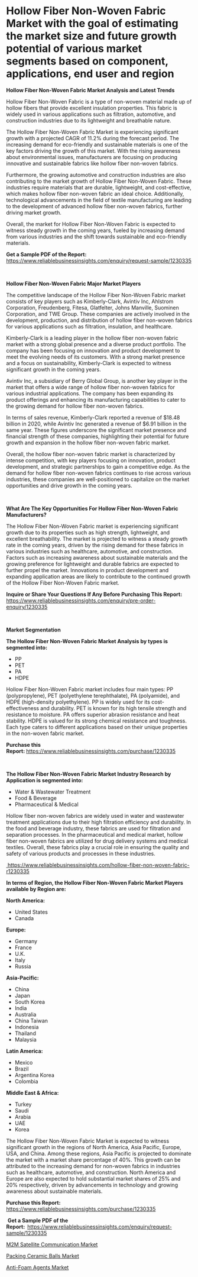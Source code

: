 <p><h1>Hollow Fiber Non-Woven Fabric Market with the goal of estimating the market size and future growth potential of various market segments based on component, applications, end user and region</h1></p><p><strong>Hollow Fiber Non-Woven Fabric Market Analysis and Latest Trends</strong></p>
<p><p>Hollow Fiber Non-Woven Fabric is a type of non-woven material made up of hollow fibers that provide excellent insulation properties. This fabric is widely used in various applications such as filtration, automotive, and construction industries due to its lightweight and breathable nature.</p><p>The Hollow Fiber Non-Woven Fabric Market is experiencing significant growth with a projected CAGR of 11.2% during the forecast period. The increasing demand for eco-friendly and sustainable materials is one of the key factors driving the growth of this market. With the rising awareness about environmental issues, manufacturers are focusing on producing innovative and sustainable fabrics like hollow fiber non-woven fabrics.</p><p>Furthermore, the growing automotive and construction industries are also contributing to the market growth of Hollow Fiber Non-Woven Fabric. These industries require materials that are durable, lightweight, and cost-effective, which makes hollow fiber non-woven fabric an ideal choice. Additionally, technological advancements in the field of textile manufacturing are leading to the development of advanced hollow fiber non-woven fabrics, further driving market growth.</p><p>Overall, the market for Hollow Fiber Non-Woven Fabric is expected to witness steady growth in the coming years, fueled by increasing demand from various industries and the shift towards sustainable and eco-friendly materials.</p></p>
<p><strong>Get a Sample PDF of the Report:&nbsp;</strong> <a href="https://www.reliablebusinessinsights.com/enquiry/request-sample/1230335">https://www.reliablebusinessinsights.com/enquiry/request-sample/1230335</a></p>
<p>&nbsp;</p>
<p><strong>Hollow Fiber Non-Woven Fabric Major Market Players</strong></p>
<p><p>The competitive landscape of the Hollow Fiber Non-Woven Fabric market consists of key players such as Kimberly-Clark, Avintiv Inc, Ahlstrom Corporation, Freudenberg, Fitesa, Glatfelter, Johns Manville, Suominen Corporation, and TWE Group. These companies are actively involved in the development, production, and distribution of hollow fiber non-woven fabrics for various applications such as filtration, insulation, and healthcare.</p><p>Kimberly-Clark is a leading player in the hollow fiber non-woven fabric market with a strong global presence and a diverse product portfolio. The company has been focusing on innovation and product development to meet the evolving needs of its customers. With a strong market presence and a focus on sustainability, Kimberly-Clark is expected to witness significant growth in the coming years.</p><p>Avintiv Inc, a subsidiary of Berry Global Group, is another key player in the market that offers a wide range of hollow fiber non-woven fabrics for various industrial applications. The company has been expanding its product offerings and enhancing its manufacturing capabilities to cater to the growing demand for hollow fiber non-woven fabrics.</p><p>In terms of sales revenue, Kimberly-Clark reported a revenue of $18.48 billion in 2020, while Avintiv Inc generated a revenue of $6.91 billion in the same year. These figures underscore the significant market presence and financial strength of these companies, highlighting their potential for future growth and expansion in the hollow fiber non-woven fabric market.</p><p>Overall, the hollow fiber non-woven fabric market is characterized by intense competition, with key players focusing on innovation, product development, and strategic partnerships to gain a competitive edge. As the demand for hollow fiber non-woven fabrics continues to rise across various industries, these companies are well-positioned to capitalize on the market opportunities and drive growth in the coming years.</p></p>
<p>&nbsp;</p>
<p><strong>What Are The Key Opportunities For Hollow Fiber Non-Woven Fabric Manufacturers?</strong></p>
<p><p>The Hollow Fiber Non-Woven Fabric market is experiencing significant growth due to its properties such as high strength, lightweight, and excellent breathability. The market is projected to witness a steady growth rate in the coming years, driven by the rising demand for these fabrics in various industries such as healthcare, automotive, and construction. Factors such as increasing awareness about sustainable materials and the growing preference for lightweight and durable fabrics are expected to further propel the market. Innovations in product development and expanding application areas are likely to contribute to the continued growth of the Hollow Fiber Non-Woven Fabric market.</p></p>
<p><strong>Inquire or Share Your Questions If Any Before Purchasing This Report:</strong> <a href="https://www.reliablebusinessinsights.com/enquiry/pre-order-enquiry/1230335">https://www.reliablebusinessinsights.com/enquiry/pre-order-enquiry/1230335</a></p>
<p>&nbsp;</p>
<p><strong>Market Segmentation</strong></p>
<p><strong>The Hollow Fiber Non-Woven Fabric Market Analysis by types is segmented into:</strong></p>
<p><ul><li>PP</li><li>PET</li><li>PA</li><li>HDPE</li></ul></p>
<p><p>Hollow Fiber Non-Woven Fabric market includes four main types: PP (polypropylene), PET (polyethylene terephthalate), PA (polyamide), and HDPE (high-density polyethylene). PP is widely used for its cost-effectiveness and durability. PET is known for its high tensile strength and resistance to moisture. PA offers superior abrasion resistance and heat stability. HDPE is valued for its strong chemical resistance and toughness. Each type caters to different applications based on their unique properties in the non-woven fabric market.</p></p>
<p><strong>Purchase this Report:&nbsp;</strong><a href="https://www.reliablebusinessinsights.com/purchase/1230335">https://www.reliablebusinessinsights.com/purchase/1230335</a></p>
<p>&nbsp;</p>
<p><strong>The Hollow Fiber Non-Woven Fabric Market Industry Research by Application is segmented into:</strong></p>
<p><ul><li>Water & Wastewater Treatment</li><li>Food & Beverage</li><li>Pharmaceutical & Medical</li></ul></p>
<p><p>Hollow fiber non-woven fabrics are widely used in water and wastewater treatment applications due to their high filtration efficiency and durability. In the food and beverage industry, these fabrics are used for filtration and separation processes. In the pharmaceutical and medical market, hollow fiber non-woven fabrics are utilized for drug delivery systems and medical textiles. Overall, these fabrics play a crucial role in ensuring the quality and safety of various products and processes in these industries.</p></p>
<p><a href="https://www.reliablebusinessinsights.com/hollow-fiber-non-woven-fabric-r1230335">&nbsp;https://www.reliablebusinessinsights.com/hollow-fiber-non-woven-fabric-r1230335</a></p>
<p><strong>In terms of Region, the Hollow Fiber Non-Woven Fabric Market Players available by Region are:</strong></p>
<p>
    <p> <strong> North America: </strong>
        <ul>
            <li>United States</li>
            <li>Canada</li>
        </ul>
        </p> 
    <p> <strong> Europe: </strong>
        <ul>
            <li>Germany</li>
            <li>France</li>
            <li>U.K.</li>
            <li>Italy</li>
            <li>Russia</li>
        </ul>
        </p> 
    <p> <strong> Asia-Pacific: </strong>
        <ul>
            <li>China</li>
            <li>Japan</li>
            <li>South Korea</li>
            <li>India</li>
            <li>Australia</li>
            <li>China Taiwan</li>
            <li>Indonesia</li>
            <li>Thailand</li>
            <li>Malaysia</li>
        </ul>
        </p> 
    <p> <strong> Latin America: </strong>
        <ul>
            <li>Mexico</li>
            <li>Brazil</li>
            <li>Argentina Korea</li>
            <li>Colombia</li>
        </ul>
        </p> 
    <p> <strong> Middle East & Africa: </strong>
        <ul>
            <li>Turkey</li>
            <li>Saudi</li>
            <li>Arabia</li>
            <li>UAE</li>
            <li>Korea</li>
        </ul>
    </p>
    </p>
<p><p>The Hollow Fiber Non-Woven Fabric Market is expected to witness significant growth in the regions of North America, Asia Pacific, Europe, USA, and China. Among these regions, Asia Pacific is projected to dominate the market with a market share percentage of 40%. This growth can be attributed to the increasing demand for non-woven fabrics in industries such as healthcare, automotive, and construction. North America and Europe are also expected to hold substantial market shares of 25% and 20% respectively, driven by advancements in technology and growing awareness about sustainable materials.</p></p>
<p><strong>Purchase this Report: </strong><a href="https://www.reliablebusinessinsights.com/purchase/1230335">https://www.reliablebusinessinsights.com/purchase/1230335</a></p>
<p>&nbsp;<strong>Get a Sample PDF of the Report:&nbsp;&nbsp;</strong><a href="https://www.reliablebusinessinsights.com/enquiry/request-sample/1230335">https://www.reliablebusinessinsights.com/enquiry/request-sample/1230335</a></p>
<p><strong></strong></p>
<p><p><a href="https://view.publitas.com/reportprime-1/global-m2m-satellite-communication-market-opportunities-and-forecast-for-period-from-2024-to-2031/">M2M Satellite Communication Market</a></p><p><a href="https://github.com/cameroneffertz/Market-Research-Report-List-1/blob/main/packing-ceramic-balls-market.md">Packing Ceramic Balls Market</a></p><p><a href="https://github.com/shahriarnajimjoy333/Market-Research-Report-List-1/blob/main/anti-foam-agents-market.md">Anti-Foam Agents Market</a></p></p>